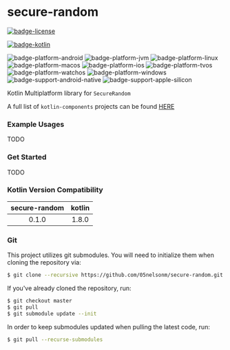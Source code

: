 # secure-random
[![badge-license]][url-license]
<!--
[![badge-latest-release]][url-latest-release]
-->

[![badge-kotlin]][url-kotlin]

![badge-platform-android]
![badge-platform-jvm]
![badge-platform-linux]
![badge-platform-macos]
![badge-platform-ios]
![badge-platform-tvos]
![badge-platform-watchos]
![badge-platform-windows]
![badge-support-android-native]
![badge-support-apple-silicon]

<!--
![badge-platform-js]
![badge-platform-js-node]
![badge-platform-wasm]
![badge-support-js-ir]
-->

Kotlin Multiplatform library for `SecureRandom`

A full list of `kotlin-components` projects can be found [HERE][url-kotlin-components]

### Example Usages

TODO

### Get Started

<!-- TAG_VERSION -->

TODO

<!--

```kotlin
// build.gradle.kts
dependencies {
    implementation("io.matthewnelson.kotlin-components:secure-random:0.1.0")
}
```

```groovy
// build.gradle
dependencies {
    implementation "io.matthewnelson.kotlin-components:secure-random:0.1.0"
}
```

-->

### Kotlin Version Compatibility

<!-- TAG_VERSION -->

| secure-random | kotlin |
|:-------------:|:------:|
|     0.1.0     | 1.8.0  |

### Git

This project utilizes git submodules. You will need to initialize them when
cloning the repository via:

```bash
$ git clone --recursive https://github.com/05nelsonm/secure-random.git
```

If you've already cloned the repository, run:
```bash
$ git checkout master
$ git pull
$ git submodule update --init
```

In order to keep submodules updated when pulling the latest code, run:
```bash
$ git pull --recurse-submodules
```

<!-- TAG_VERSION -->
[badge-latest-release]: https://img.shields.io/badge/latest--release-0.1.0-blue.svg?style=flat
[badge-license]: https://img.shields.io/badge/license-Apache%20License%202.0-blue.svg?style=flat

<!-- TAG_DEPENDENCIES -->
[badge-kotlin]: https://img.shields.io/badge/kotlin-1.8.0-blue.svg?logo=kotlin

<!-- TAG_PLATFORMS -->
[badge-platform-android]: http://img.shields.io/badge/-android-6EDB8D.svg?style=flat
[badge-platform-jvm]: http://img.shields.io/badge/-jvm-DB413D.svg?style=flat
[badge-platform-js]: http://img.shields.io/badge/-js-F8DB5D.svg?style=flat
[badge-platform-js-node]: https://img.shields.io/badge/-nodejs-68a063.svg?style=flat
[badge-platform-linux]: http://img.shields.io/badge/-linux-2D3F6C.svg?style=flat
[badge-platform-macos]: http://img.shields.io/badge/-macos-111111.svg?style=flat
[badge-platform-ios]: http://img.shields.io/badge/-ios-CDCDCD.svg?style=flat
[badge-platform-tvos]: http://img.shields.io/badge/-tvos-808080.svg?style=flat
[badge-platform-watchos]: http://img.shields.io/badge/-watchos-C0C0C0.svg?style=flat
[badge-platform-wasm]: https://img.shields.io/badge/-wasm-624FE8.svg?style=flat
[badge-platform-windows]: http://img.shields.io/badge/-windows-4D76CD.svg?style=flat
[badge-support-android-native]: http://img.shields.io/badge/support-[AndroidNative]-6EDB8D.svg?style=flat
[badge-support-apple-silicon]: http://img.shields.io/badge/support-[AppleSilicon]-43BBFF.svg?style=flat
[badge-support-js-ir]: https://img.shields.io/badge/support-[js--IR]-AAC4E0.svg?style=flat

[url-latest-release]: https://github.com/05nelsonm/secure-random/releases/latest
[url-license]: https://www.apache.org/licenses/LICENSE-2.0.txt
[url-kotlin]: https://kotlinlang.org
[url-kotlin-components]: https://kotlin-components.matthewnelson.io
